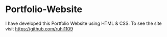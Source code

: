 # Portfolio-Website
I have developed this Portfolio Website using HTML &amp; CSS. To see the site visit https://github.com/ruhi1109
